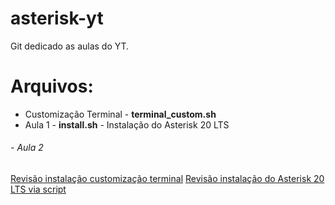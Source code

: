 # asterisk-yt
Git dedicado as aulas do YT.

# Arquivos:
- Customização Terminal - **terminal_custom.sh**
- Aula 1 - **install.sh** - Instalação do Asterisk 20 LTS
###### - Aula 2 
[Revisão instalação customização terminal](terminal_custom.sh)
[Revisão instalação do Asterisk 20 LTS via script](install.sh)


